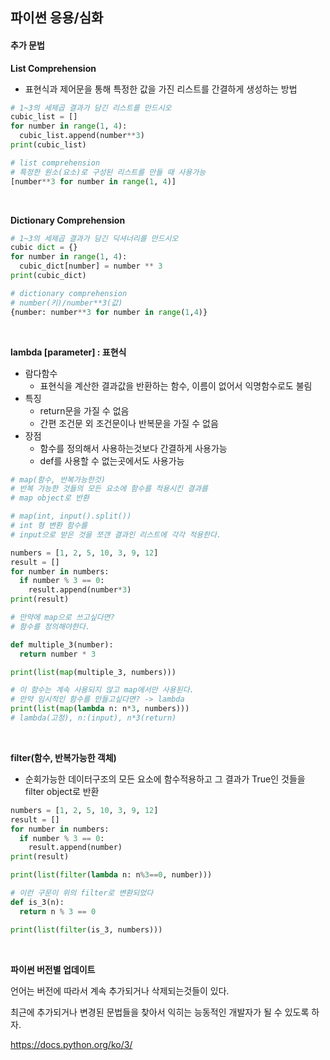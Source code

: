 ## 파이썬 응용/심화

#### 추가 문법

**List Comprehension**

* 표현식과 제어문을 통해 특정한 값을 가진 리스트를 간결하게 생성하는 방법

``` python
# 1~3의 세제곱 결과가 담긴 리스트를 만드시오
cubic_list = []
for number in range(1, 4):
  cubic_list.append(number**3)
print(cubic_list)

# list comprehension
# 특정한 원소(요소)로 구성된 리스트를 만들 때 사용가능
[number**3 for number in range(1, 4)]
```

<br>

**Dictionary Comprehension**

``` python
# 1~3의 세제곱 결과가 담긴 딕셔너리를 만드시오
cubic dict = {}
for number in range(1, 4):
  cubic_dict[number] = number ** 3
print(cubic_dict)

# dictionary comprehension
# number(키)/number**3(값)
{number: number**3 for number in range(1,4)}
```

<br>

**lambda [parameter] : 표현식**

* 람다함수
  * 표현식을 계산한 결과값을 반환하는 함수, 이름이 없어서 익명함수로도 불림
* 특징
  * return문을 가질 수 없음
  * 간편 조건문 외 조건문이나 반복문을 가질 수 없음
* 장점
  * 함수를 정의해서 사용하는것보다 간결하게 사용가능
  * def를 사용할 수 없는곳에서도 사용가능

``` python
# map(함수, 반복가능한것)
# 반복 가능한 것들의 모든 요소에 함수를 적용시킨 결과를
# map object로 반환

# map(int, input().split())
# int 형 변환 함수를
# input으로 받은 것을 쪼갠 결과인 리스트에 각각 적용한다.

numbers = [1, 2, 5, 10, 3, 9, 12]
result = []
for number in numbers:
  if number % 3 == 0:
    result.append(number*3)
print(result)

# 만약에 map으로 쓰고싶다면?
# 함수를 정의해야한다.

def multiple_3(number):
  return number * 3

print(list(map(multiple_3, numbers)))

# 이 함수는 계속 사용되지 않고 map에서만 사용된다.
# 만약 임시적인 함수를 만들고싶다면? -> lambda
print(list(map(lambda n: n*3, numbers)))
# lambda(고정), n:(input), n*3(return)
```

<br>

**filter(함수, 반복가능한 객체)**

* 순회가능한 데이터구조의 모든 요소에 함수적용하고 그 결과가 True인 것들을 filter object로 반환

``` python
numbers = [1, 2, 5, 10, 3, 9, 12]
result = []
for number in numbers:
  if number % 3 == 0:
    result.append(number)
print(result)

print(list(filter(lambda n: n%3==0, number)))

# 이런 구문이 위의 filter로 변환되었다
def is_3(n):
  return n % 3 == 0

print(list(filter(is_3, numbers)))
```

<br>

**파이썬 버전별 업데이트**

언어는 버전에 따라서 계속 추가되거나 삭제되는것들이 있다.

최근에 추가되거나 변경된 문법들을 찾아서 익히는 능동적인 개발자가 될 수 있도록 하자.

https://docs.python.org/ko/3/
